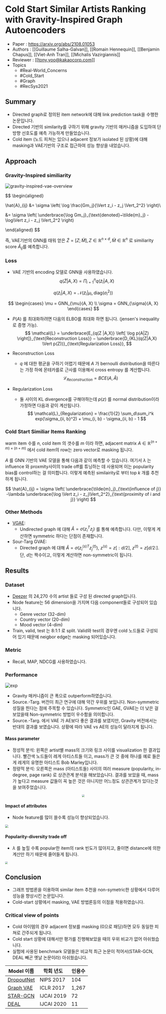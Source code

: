 # Cold Start Similar Artists Ranking with Gravity-Inspired Graph Autoencoders

- Paper : <https://arxiv.org/abs/2108.01053>
- Authors : [[Guillaume Salha-Galvan]], [[Romain Hennequin]], [[Benjamin Chapus]], [[Viet-Anh Tran]], [[Michalis Vazirgiannis]]
- Reviewer : [[tony.yoo@kakaocorp.com]]
- Topics
  - #Real-World_Concerns
  - #Cold_Start
  - #Graph
  - #RecSys2021

## Summary

- Directed graph로 정의된 item network에 대해 link prediction task을 수행한 논문입니다.
- Directed 기반의 similarity를 구하기 위해 gravity 기반의 매커니즘을 도입하여 단 방향 선호도를 예측 가능하게 만들었습니다.
- Cold item (노드 피쳐는 있으나 adjacent 정보가 isolated 된 상황)에 대해 masking과 VAE기반의 구조로 접근하여 성능 향상을 내었습니다.

## Approach

### Gravity-Inspired similiarity

![gravity-inspired-vae-overview](https://user-images.githubusercontent.com/38134957/165449090-f409022d-2da1-440d-87ab-b89a821e17ee.png)

$$
\begin{aligned}

\hat{A}_{ij} &= \sigma \left( \log \frac{Gm_j}{\Vert z_i - z_j \Vert_2^2} \right)\\

&= \sigma \left( \underbrace{\log Gm_j}_{\text{denoted}~\tilde{m}_j} - \log\Vert z_i - z_j \Vert_2^2 \right)

\end{aligned}
$$

즉, VAE기반의 GNN를 태워 얻은 $\tilde{Z} = [Z; \tilde{M}], Z\in \mathbb{R}^{n \times d}, \tilde{M}\in \mathbb{R}^{n }$ 로 similiarity score $\hat{A}_{ij}$를 예측합니다.

### Loss

- VAE 기반의 encoding 모델로 GNN을 사용하였습니다.
$$
q(\tilde{Z} \vert A, X) = \Pi_{i=1}^n q(\tilde{z}_i\vert A, X)
$$

$$
q(\tilde{z}_i \vert A, X) = \mathcal{N}\left( \tilde{z}_i \vert \mu_i, \text{diag}(\sigma_{i}^2)\right)
$$

$$
\begin{cases}
\mu = GNN_{\mu}(A, X) \\
\sigma = GNN_{\sigma}(A, X)
\end{cases}
$$

- $P(A)$ 를 최대화하려면 다음의 ELBO를 최대화 하면 됩니다. (jensen's inequality로 증명 가능).
$$
\mathcal{L} = \underbrace{E_{q(Z |A,X)} \left[ \log p(A|Z) \right]}_{\text{Reconstruction Loss}} − \underbrace{D_{KL}(q(Z|A,X) \Vert p(Z))}_{\text{Regularization Loss}},
$$

- Reconstruction Loss
  - $q$ 에 대한 평균을 구하기 어렵기 때문에 $A$ 가 bernoulli distribution을 따른다는 가정 하에 몬테카를로 근사를 이용해서 cross entropy 를 계산합니다.
$$
\mathcal{L}_{Reconstruction} = BCE(A, \hat{A})
$$

- Regularization Loss
  - 둘 사이의 KL divergence를 구해야하는데 $p(z)$ 를 normal distribution이라 가정하면 다음과 같이 계산됩니다.
$$
\mathcal{L}_{Regularization} = \frac{1}{2} \sum_d\sum_i^k exp(\sigma_{ii, b}^2) + \mu_{i, b} - \sigma_{ii, b} - 1
$$

### Cold Start Similiar Items Ranking

warm item 수를 $n$, cold item 의 갯수를 $m$ 이라 하면, adjacent matrix $A \in \mathbb{R}^{(n + m) \times (n +m)}$ 에서 cold item의 row는 zero vector로 masking 됩니다.

$A$ 를 GNN 기반의 VAE 모델을 통해 다음과 같이 예측할 수 있습니다. 여기서 $\lambda$ 는 influence 와 proxmity사이의 trade off를 튜닝하는 데 사용되며 이는 popularity bias를 control하는 걸 의미합니다. 이렇게 예측된 similairity로 부터 top $k$ 개를 추천하게 됩니다.

$$
\hat{A}_{ij} = \sigma \left( \underbrace{\tilde{m}_j}_{\text{influence of j}} -\lambda \underbrace{\log \Vert z_i - z_j\Vert_2^2}_{\text{proximity of i and j}} \right)
$$

### Other Methods

- [VGAE](https://arxiv.org/abs/1611.07308):
  - Undirected graph 에 대해 $\hat{A} = \sigma \left(z_i^{T}z_j\right)$ 를 통해 예측합니다. 다만, 이렇게 계산하면 symmetric 하다는 단점이 존재합니다.
- Sour-Targ GVAE:
  - Directed graph 에 대해 $\hat{A} = \sigma\left( z_i^{(s)T}z_j^{(t)}\right)$, $z^{(s)} = z[:d/2]$, $z^{(t)}=z[d/2:]$. 단, $d$는 짝수이고, 이렇게 계산하면 non-symmetric이 됩니다.

## Results

### Dataset

- [Deezer](https://www.deezer.com/soon) 의 24,270 수의 artist 들로 구성 된 directed graph입니다.
- Node feature는 56 dimension을 가지며 다음 component들로 구성되어 있습니다.
  - Genre vector (32-dim)
  - Country vector (20-dim)
  - Mood vector (4-dim)
- Train, valid, test 는 8:1:1 로 split. Valid와 test의 경우엔 cold 노드들로 구성되어 있기 때문에 neigbor edge는 masking 되어있습니다.

### Metric

- Recall, MAP, NDCG를 사용하였습니다.

### Performance

![exp](https://user-images.githubusercontent.com/38134957/165449118-bc1e4374-4dfa-4f80-a779-c4a7175abe7f.png)

- Gravity 매커니즘이 큰 폭으로 outperform하였습니다.
- Source.-Targ. 버전이 최근 연구에 대해 약간 우위를 보입니다. Non-symmetric 성질을 띈다는 점에 주목할 수 있습니다. Symmetric인 GAE, GVAE는 더 낮은 걸 보았을때 Non-symmetric 방법이 우수함을 의미합니다.
- Source.-Targ. 에서 VAE 가 AE보다 좋은 결과를 보였지만, Gravity 버전에서는 반대의 결과를 보였습니다. 상황에 따라 VAE vs AE의 성능이 달라지게 됩니다.

#### Mass parameter

- 정성적 분석: 왼쪽은 artist별 mass의 크기와 링크 사이를 visualization 한 결과입니다. 빨간색 노드들이 레게 아티스트들 이고, mass가 큰 것 중에 하나를 예로 들은게 레게의 유명한 아티스트 Bob Marley입니다.
- 정량적 분석: 오른쪽은 mass (아티스트들) 사이의 여러 measure (popularity, in-degree, page rank) 로 상관관계 분석을 해보았습니다. 결과를 보았을 때, mass가 높다고 measure 값들이 꼭 높은 것은 아니지만 어느정도 상관관계가 있다는것을 보여주었습니다.

<figure style="text-align: center;">
<img src="https://user-images.githubusercontent.com/38134957/165449149-afb80cd5-74a6-4e5a-beb3-604a4f499811.png" style="zoom:50%;" />
</figure>

#### Impact of attributes

- Node feature를 많이 쓸수록 성능이 향상되었습니다.
<img src="https://user-images.githubusercontent.com/38134957/165449230-747517bf-faaa-49ab-aa64-0380478432e1.png" style="zoom:60%;" />

#### Popularity-diversity trade off

- $\lambda$ 를 높힐 수록 popular한 item의 rank 빈도가 많아지고, 줄이면 distance에 의한 계산만 하기 때문에 줄어들게 됩니다.
<img src="https://user-images.githubusercontent.com/38134957/165449251-63848fd0-1148-43b5-9d42-16472a022176.png" style="zoom:50%;" />

## Conclusion

- 그래프 방법론을 이용하여 similar item 추천을 non-symetric한 상황에서 다루어 성능을 향상시킨 논문입니다.
- Cold-start 상황에서 masking, VAE 방법론등의 이점을 적용하였습니다.

### Critical view of points

- Cold 아이템의 경우 adjacent 정보를 masking (0으로 패딩)하면 모두 동일한 피쳐로 간주되게 됩니다.
- Cold start 상황에 대해서만 평가를 진행해보았을 때의 우위 비교가 없어 아쉬웠습니다.
- 실험에 사용된 benchmark 모델들은 비교적 최근 논문이 적어서(STAR-GCN, DEAL 빼곤 옛날 논문이라) 아쉬웠습니다.

| Model 이름 | 학회 년도 | 인용수 |
| ------------------------------------------------------------ | ---------- | ------ |
| [DropoutNet](https://www.cs.toronto.edu/~mvolkovs/nips2017_deepcf.pdf) | NIPS 2017 | 104 |
| [Graph VAE](https://arxiv.org/abs/1609.02907) | ICLR 2017 | 1,267 |
| [STAR-GCN](https://arxiv.org/abs/1905.13129) | IJCAI 2019 | 72 |
| [DEAL](https://arxiv.org/abs/2007.08053) | IJCAI 2020 | 11 |
